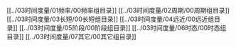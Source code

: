[[../03时间度量/01频率/00频率组目录]]
[[../03时间度量/02周期/00周期组目录]]
[[../03时间度量/03长短/00长短组目录]]
[[../03时间度量/04远近/00远近组目录]]
[[../03时间度量/05阶段/00阶段组目录]]
[[../03时间度量/06时态/00时态组目录]]
[[../03时间度量/07其它/00其它组目录]]
